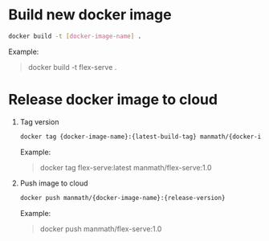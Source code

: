 # Build new docker image

```bash
docker build -t [docker-image-name] .
```

Example:

> docker build -t flex-serve .

# Release docker image to cloud

1. Tag version

    ```bash
    docker tag {docker-image-name}:{latest-build-tag} manmath/{docker-image-name}:{release-version}
    ```

    Example:

    > docker tag flex-serve:latest manmath/flex-serve:1.0

2. Push image to cloud

    ```bash
    docker push manmath/{docker-image-name}:{release-version}
    ```

    Example:

    > docker push manmath/flex-serve:1.0
